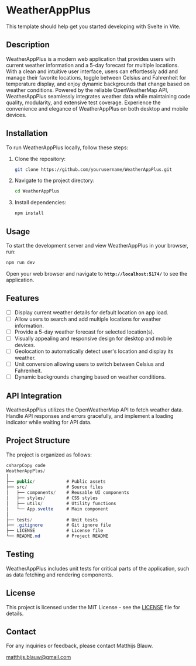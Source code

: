 # **WeatherAppPlus**

This template should help get you started developing with Svelte in Vite.
## **Description**

WeatherAppPlus is a modern web application that provides users with current weather information and a 5-day forecast for multiple locations. With a clean and intuitive user interface, users can effortlessly add and manage their favorite locations, toggle between Celsius and Fahrenheit for temperature display, and enjoy dynamic backgrounds that change based on weather conditions. Powered by the reliable OpenWeatherMap API, WeatherAppPlus seamlessly integrates weather data while maintaining code quality, modularity, and extensive test coverage. Experience the convenience and elegance of WeatherAppPlus on both desktop and mobile devices.

## **Installation**

To run WeatherAppPlus locally, follow these steps:

1. Clone the repository:

    ```bash
    git clone https://github.com/yourusername/WeatherAppPlus.git
    ```

2. Navigate to the project directory:

    ```bash
    cd WeatherAppPlus
    ```

3. Install dependencies:

    ```bash
    npm install
    ```


## **Usage**

To start the development server and view WeatherAppPlus in your browser, run:

```bash
npm run dev
```

Open your web browser and navigate to **`http://localhost:5174/`** to see the application.

## **Features**

- [ ]  Display current weather details for default location on app load.
- [ ]  Allow users to search and add multiple locations for weather information.
- [ ]  Provide a 5-day weather forecast for selected location(s).
- [ ]  Visually appealing and responsive design for desktop and mobile devices.
- [ ]  Geolocation to automatically detect user's location and display its weather.
- [ ]  Unit conversion allowing users to switch between Celsius and Fahrenheit.
- [ ]  Dynamic backgrounds changing based on weather conditions.

## **API Integration**

WeatherAppPlus utilizes the OpenWeatherMap API to fetch weather data. Handle API responses and errors gracefully, and implement a loading indicator while waiting for API data.

## **Project Structure**

The project is organized as follows:

```csharp
csharpCopy code
WeatherAppPlus/
│
├── public/            # Public assets
├── src/               # Source files
│   ├── components/    # Reusable UI components
│   ├── styles/        # CSS styles
│   ├── utils/         # Utility functions
│   └── App.svelte     # Main component
│
├── tests/             # Unit tests
├── .gitignore         # Git ignore file
├── LICENSE            # License file
└── README.md          # Project README

```

## **Testing**

WeatherAppPlus includes unit tests for critical parts of the application, such as data fetching and rendering components.

## **License**

This project is licensed under the MIT License - see the [LICENSE](https://chat.openai.com/c/LICENSE) file for details.

## **Contact**

For any inquiries or feedback, please contact Matthijs Blauw.

matthijs.blauw@gmail.com